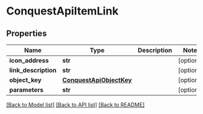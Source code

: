 # ConquestApiItemLink

## Properties
Name | Type | Description | Notes
------------ | ------------- | ------------- | -------------
**icon_address** | **str** |  | [optional] 
**link_description** | **str** |  | [optional] 
**object_key** | [**ConquestApiObjectKey**](ConquestApiObjectKey.md) |  | [optional] 
**parameters** | **str** |  | [optional] 

[[Back to Model list]](../README.md#documentation-for-models) [[Back to API list]](../README.md#documentation-for-api-endpoints) [[Back to README]](../README.md)


